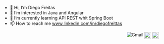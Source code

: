 - 👋 Hi, I’m Diego Freitas
- 👀 I’m interested in Java and Angular
- 🌱 I’m currently learning API REST whit Spring Boot
- 📫 How to reach me www.linkedin.com/in/diegofreittas

<!---
diego-freittas/diego-freittas is a ✨ special ✨ repository because its `README.md` (this file) appears on your GitHub profile.
You can click the Preview link to take a look at your changes.
--->
<a href="https://github.com/diego-freittas">
    <img src="https://camo.githubusercontent.com/8478bc640e12a96d4c7a07c63d8a692bfe7e5d8243d2763f069a41b876880a53/68747470733a2f2f696d672e736869656c64732e696f2f6769746875622f666f6c6c6f776572732f6c75636173726d6167616c686165733f6c6162656c3d666f6c6c6f77267374796c653d736f6369616c" height="22" title="Follow me" align="right" alt="GitHub" data-canonical-src="https://img.shields.io/github/followers/lucasrmagalhaes?label=follow&amp;style=social" style="max-width:100%;">
</a><img src="https://camo.githubusercontent.com/8478bc640e12a96d4c7a07c63d8a692bfe7e5d8243d2763f069a41b876880a53/68747470733a2f2f696d672e736869656c64732e696f2f6769746875622f666f6c6c6f776572732f6c75636173726d6167616c686165733f6c6162656c3d666f6c6c6f77267374796c653d736f6369616c" height="22" title="Follow me" align="right" alt="GitHub" data-canonical-src="https://img.shields.io/github/followers/lucasrmagalhaes?label=follow&amp;style=social" style="max-width:100%;">
<a href="mailto:tpddiego@gmail.com">
    <img src="https://camo.githubusercontent.com/4a21774b9d6abd72ff3f8f2abf20cb44d95ea2c8c19b273b9df62a33266d087e/68747470733a2f2f696d672e736869656c64732e696f2f62616467652f2d476d61696c2d6331343433383f7374796c653d666c6174266c6f676f3d476d61696c266c6f676f436f6c6f723d7768697465" title="Send me an email" align="right" alt="Gmail" data-canonical-src="https://img.shields.io/badge/-Gmail-c14438?style=flat&amp;logo=Gmail&amp;logoColor=white" style="max-width:100%;">
</a>
